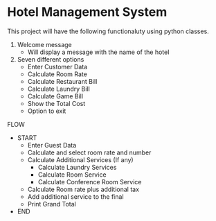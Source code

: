 # Hotel Management System
This project will have the following functionaluty using python 
classes.

1. Welcome message
    - Will display a message with the name of the hotel
2. Seven different options 
    - Enter Customer Data
    - Calculate Room Rate
    - Calculate Restaurant Bill
    - Calculate Laundry Bill
    - Calculate Game Bill 
    - Show the Total Cost
    - Option to exit

FLOW
* START
    - Enter Guest Data
    - Calculate and select room rate and number
    - Calculate Additional Services (If any)
        * Calculate Laundry Services
        * Calculate Room Service
        * Calculate Conference Room Service
    - Calculate Room rate plus additional tax
    - Add additional service to the final 
    - Print Grand Total
* END
